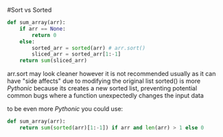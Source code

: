 #Sort vs Sorted

```Python
def sum_array(arr):
    if arr == None:
        return 0
    else:
        sorted_arr = sorted(arr) # arr.sort()
        sliced_arr = sorted_arr[1:-1]
    return sum(sliced_arr)
```

arr.sort may look cleaner however it is not recommended usually as it can have "side affects" due to modifying the original list
sorted() is more *Pythonic* because its creates a new sorted list, preventing potential common bugs where a function unexpectedly changes the input data

to be even more *Pythonic* you could use:
```Python
def sum_array(arr):
    return sum(sorted(arr)[1:-1]) if arr and len(arr) > 1 else 0
```
